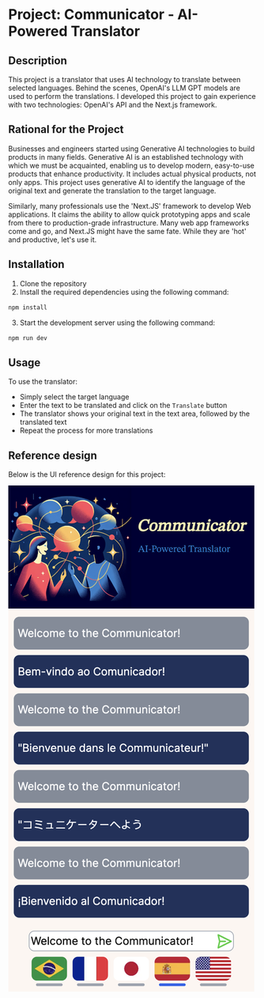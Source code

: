 # Project: Communicator - AI-Powered Translator
## Description
This project is a translator that uses AI technology to translate between selected languages. Behind the scenes, OpenAI's LLM GPT models are used to perform the translations. I developed this project to gain experience with two technologies: OpenAI's API and the Next.js framework.

## Rational for the Project
Businesses and engineers started using Generative AI technologies to build products in many fields. Generative AI is an established technology with which we must be acquainted, enabling us to develop modern, easy-to-use products that enhance productivity. It includes actual physical products, not only apps. This project uses generative AI to identify the language of the original text and generate the translation to the target language.

Similarly, many professionals use the 'Next.JS' framework to develop Web applications. It claims the ability to allow quick prototyping apps and scale from there to production-grade infrastructure. Many web app frameworks come and go, and Next.JS might have the same fate. While they are 'hot' and productive, let's use it.

## Installation
1. Clone the repository
2. Install the required dependencies using the following command:
```bash
npm install
```
3. Start the development server using the following command:
```bash
npm run dev
```

## Usage
To use the translator:
- Simply select the target language
- Enter the text to be translated and click on the `Translate` button
- The translator shows your original text in the text area, followed by the translated text
- Repeat the process for more translations

## Reference design
Below is the UI reference design for this project:

<img src="docs/ref-design.png" />
